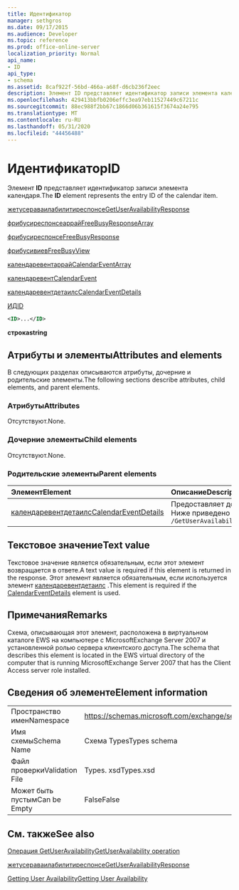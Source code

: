 ```yaml
---
title: Идентификатор
manager: sethgros
ms.date: 09/17/2015
ms.audience: Developer
ms.topic: reference
ms.prod: office-online-server
localization_priority: Normal
api_name:
- ID
api_type:
- schema
ms.assetid: 8caf922f-56bd-466a-a68f-d6cb236f2eec
description: Элемент ID представляет идентификатор записи элемента календаря.
ms.openlocfilehash: 429413bbfb0206effc3ea97eb11527449c67211c
ms.sourcegitcommit: 88ec988f2bb67c1866d06b361615f3674a24e795
ms.translationtype: MT
ms.contentlocale: ru-RU
ms.lasthandoff: 05/31/2020
ms.locfileid: "44456488"
---
```

# <a name="id"></a><span data-ttu-id="81c34-103">Идентификатор</span><span class="sxs-lookup"><span data-stu-id="81c34-103">ID</span></span>

<span data-ttu-id="81c34-104">Элемент **ID** представляет идентификатор записи элемента календаря.</span><span class="sxs-lookup"><span data-stu-id="81c34-104">The **ID** element represents the entry ID of the calendar item.</span></span> 
  
[<span data-ttu-id="81c34-105">жетусераваилабилитиреспонсе</span><span class="sxs-lookup"><span data-stu-id="81c34-105">GetUserAvailabilityResponse</span></span>](getuseravailabilityresponse.md)
  
[<span data-ttu-id="81c34-106">фрибусиреспонсеаррай</span><span class="sxs-lookup"><span data-stu-id="81c34-106">FreeBusyResponseArray</span></span>](freebusyresponsearray.md)
  
[<span data-ttu-id="81c34-107">фрибусиреспонсе</span><span class="sxs-lookup"><span data-stu-id="81c34-107">FreeBusyResponse</span></span>](freebusyresponse.md)
  
[<span data-ttu-id="81c34-108">фрибусивиев</span><span class="sxs-lookup"><span data-stu-id="81c34-108">FreeBusyView</span></span>](freebusyview.md)
  
[<span data-ttu-id="81c34-109">календаревентаррай</span><span class="sxs-lookup"><span data-stu-id="81c34-109">CalendarEventArray</span></span>](calendareventarray.md)
  
[<span data-ttu-id="81c34-110">календаревент</span><span class="sxs-lookup"><span data-stu-id="81c34-110">CalendarEvent</span></span>](calendarevent.md)
  
[<span data-ttu-id="81c34-111">календаревентдетаилс</span><span class="sxs-lookup"><span data-stu-id="81c34-111">CalendarEventDetails</span></span>](calendareventdetails.md)
  
[<span data-ttu-id="81c34-112">ИД</span><span class="sxs-lookup"><span data-stu-id="81c34-112">ID</span></span>](id.md)
  
```xml
<ID>...</ID>
```

 <span data-ttu-id="81c34-113">**строка**</span><span class="sxs-lookup"><span data-stu-id="81c34-113">**string**</span></span>
## <a name="attributes-and-elements"></a><span data-ttu-id="81c34-114">Атрибуты и элементы</span><span class="sxs-lookup"><span data-stu-id="81c34-114">Attributes and elements</span></span>

<span data-ttu-id="81c34-115">В следующих разделах описываются атрибуты, дочерние и родительские элементы.</span><span class="sxs-lookup"><span data-stu-id="81c34-115">The following sections describe attributes, child elements, and parent elements.</span></span>
  
### <a name="attributes"></a><span data-ttu-id="81c34-116">Атрибуты</span><span class="sxs-lookup"><span data-stu-id="81c34-116">Attributes</span></span>

<span data-ttu-id="81c34-117">Отсутствуют.</span><span class="sxs-lookup"><span data-stu-id="81c34-117">None.</span></span>
  
### <a name="child-elements"></a><span data-ttu-id="81c34-118">Дочерние элементы</span><span class="sxs-lookup"><span data-stu-id="81c34-118">Child elements</span></span>

<span data-ttu-id="81c34-119">Отсутствуют.</span><span class="sxs-lookup"><span data-stu-id="81c34-119">None.</span></span>
  
### <a name="parent-elements"></a><span data-ttu-id="81c34-120">Родительские элементы</span><span class="sxs-lookup"><span data-stu-id="81c34-120">Parent elements</span></span>

|<span data-ttu-id="81c34-121">**Элемент**</span><span class="sxs-lookup"><span data-stu-id="81c34-121">**Element**</span></span>|<span data-ttu-id="81c34-122">**Описание**</span><span class="sxs-lookup"><span data-stu-id="81c34-122">**Description**</span></span>|
|:-----|:-----|
|[<span data-ttu-id="81c34-123">календаревентдетаилс</span><span class="sxs-lookup"><span data-stu-id="81c34-123">CalendarEventDetails</span></span>](calendareventdetails.md) <br/> |<span data-ttu-id="81c34-124">Предоставляет дополнительные сведения о событии календаря.</span><span class="sxs-lookup"><span data-stu-id="81c34-124">Provides additional information for a calendar event.</span></span>  <br/> <span data-ttu-id="81c34-125">Ниже приведено выражение XPath для этого элемента:</span><span class="sxs-lookup"><span data-stu-id="81c34-125">The following is the XPath expression to this element:</span></span>  <br/>  `/GetUserAvailabilityResponse/FreeBusyResponseArray/FreeBusyResponse/FreeBusyView/CalendarEventArray/CalendarEvent[i]/CalendarEventDetails` <br/> |
   
## <a name="text-value"></a><span data-ttu-id="81c34-126">Текстовое значение</span><span class="sxs-lookup"><span data-stu-id="81c34-126">Text value</span></span>

<span data-ttu-id="81c34-127">Текстовое значение является обязательным, если этот элемент возвращается в ответе.</span><span class="sxs-lookup"><span data-stu-id="81c34-127">A text value is required if this element is returned in the response.</span></span> <span data-ttu-id="81c34-128">Этот элемент является обязательным, если используется элемент [календаревентдетаилс](calendareventdetails.md) .</span><span class="sxs-lookup"><span data-stu-id="81c34-128">This element is required if the [CalendarEventDetails](calendareventdetails.md) element is used.</span></span> 
  
## <a name="remarks"></a><span data-ttu-id="81c34-129">Примечания</span><span class="sxs-lookup"><span data-stu-id="81c34-129">Remarks</span></span>

<span data-ttu-id="81c34-130">Схема, описывающая этот элемент, расположена в виртуальном каталоге EWS на компьютере с MicrosoftExchange Server 2007 и установленной ролью сервера клиентского доступа.</span><span class="sxs-lookup"><span data-stu-id="81c34-130">The schema that describes this element is located in the EWS virtual directory of the computer that is running MicrosoftExchange Server 2007 that has the Client Access server role installed.</span></span>
  
## <a name="element-information"></a><span data-ttu-id="81c34-131">Сведения об элементе</span><span class="sxs-lookup"><span data-stu-id="81c34-131">Element information</span></span>

|||
|:-----|:-----|
|<span data-ttu-id="81c34-132">Пространство имен</span><span class="sxs-lookup"><span data-stu-id="81c34-132">Namespace</span></span>  <br/> |https://schemas.microsoft.com/exchange/services/2006/types  <br/> |
|<span data-ttu-id="81c34-133">Имя схемы</span><span class="sxs-lookup"><span data-stu-id="81c34-133">Schema Name</span></span>  <br/> |<span data-ttu-id="81c34-134">Схема Types</span><span class="sxs-lookup"><span data-stu-id="81c34-134">Types schema</span></span>  <br/> |
|<span data-ttu-id="81c34-135">Файл проверки</span><span class="sxs-lookup"><span data-stu-id="81c34-135">Validation File</span></span>  <br/> |<span data-ttu-id="81c34-136">Types. xsd</span><span class="sxs-lookup"><span data-stu-id="81c34-136">Types.xsd</span></span>  <br/> |
|<span data-ttu-id="81c34-137">Может быть пустым</span><span class="sxs-lookup"><span data-stu-id="81c34-137">Can be Empty</span></span>  <br/> |<span data-ttu-id="81c34-138">False</span><span class="sxs-lookup"><span data-stu-id="81c34-138">False</span></span>  <br/> |
   
## <a name="see-also"></a><span data-ttu-id="81c34-139">См. также</span><span class="sxs-lookup"><span data-stu-id="81c34-139">See also</span></span>



[<span data-ttu-id="81c34-140">Операция GetUserAvailability</span><span class="sxs-lookup"><span data-stu-id="81c34-140">GetUserAvailability operation</span></span>](getuseravailability-operation.md)
  
[<span data-ttu-id="81c34-141">жетусераваилабилитиреспонсе</span><span class="sxs-lookup"><span data-stu-id="81c34-141">GetUserAvailabilityResponse</span></span>](getuseravailabilityresponse.md)


[<span data-ttu-id="81c34-142">Getting User Availability</span><span class="sxs-lookup"><span data-stu-id="81c34-142">Getting User Availability</span></span>](https://msdn.microsoft.com/library/d4133fcb-9b0f-4e6b-aadf-a389da83516a%28Office.15%29.aspx)


